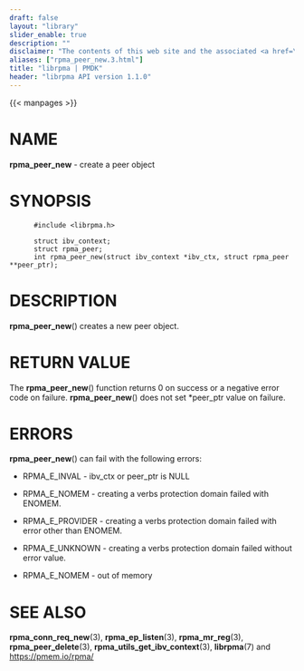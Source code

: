 ```yaml
---
draft: false
layout: "library"
slider_enable: true
description: ""
disclaimer: "The contents of this web site and the associated <a href=\"https://github.com/pmem\">GitHub repositories</a> are BSD-licensed open source."
aliases: ["rpma_peer_new.3.html"]
title: "librpma | PMDK"
header: "librpma API version 1.1.0"
---
```

{{< manpages >}}

[comment]: <> (SPDX-License-Identifier: BSD-3-Clause)
[comment]: <> (Copyright 2020-2022, Intel Corporation)

# NAME

**rpma_peer_new** - create a peer object

# SYNOPSIS

          #include <librpma.h>

          struct ibv_context;
          struct rpma_peer;
          int rpma_peer_new(struct ibv_context *ibv_ctx, struct rpma_peer **peer_ptr);

# DESCRIPTION

**rpma_peer_new**() creates a new peer object.

# RETURN VALUE

The **rpma_peer_new**() function returns 0 on success or a negative
error code on failure. **rpma_peer_new**() does not set \*peer_ptr value
on failure.

# ERRORS

**rpma_peer_new**() can fail with the following errors:

-   RPMA_E\_INVAL - ibv_ctx or peer_ptr is NULL

-   RPMA_E\_NOMEM - creating a verbs protection domain failed with
    ENOMEM.

-   RPMA_E\_PROVIDER - creating a verbs protection domain failed with
    error other than ENOMEM.

-   RPMA_E\_UNKNOWN - creating a verbs protection domain failed without
    error value.

-   RPMA_E\_NOMEM - out of memory

# SEE ALSO

**rpma_conn_req_new**(3), **rpma_ep_listen**(3), **rpma_mr_reg**(3),
**rpma_peer_delete**(3), **rpma_utils_get_ibv_context**(3),
**librpma**(7) and https://pmem.io/rpma/

